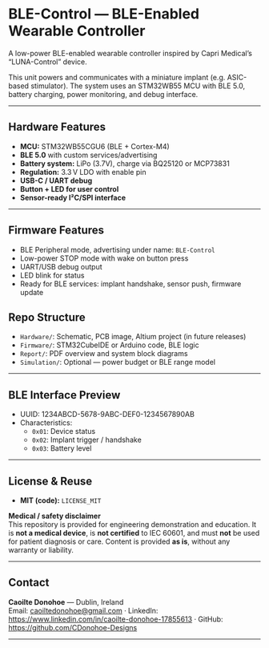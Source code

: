 # BLE-Control — BLE-Enabled Wearable Controller

A low-power BLE-enabled wearable controller inspired by Capri Medical’s “LUNA-Control” device.

This unit powers and communicates with a miniature implant (e.g. ASIC-based stimulator). The system uses an STM32WB55 MCU with BLE 5.0, battery charging, power monitoring, and debug interface.

---

## Hardware Features

- **MCU:** STM32WB55CGU6 (BLE + Cortex-M4)
- **BLE 5.0** with custom services/advertising
- **Battery system:** LiPo (3.7V), charge via BQ25120 or MCP73831
- **Regulation:** 3.3 V LDO with enable pin
- **USB-C / UART debug**
- **Button + LED for user control**
- **Sensor-ready I²C/SPI interface**

---

## Firmware Features

- BLE Peripheral mode, advertising under name: `BLE-Control`
- Low-power STOP mode with wake on button press
- UART/USB debug output
- LED blink for status
- Ready for BLE services: implant handshake, sensor push, firmware update

## Repo Structure

- `Hardware/`: Schematic, PCB image, Altium project (in future releases)
- `Firmware/`: STM32CubeIDE or Arduino code, BLE logic
- `Report/`: PDF overview and system block diagrams
- `Simulation/`: Optional — power budget or BLE range model

---

## BLE Interface Preview

- UUID: 1234ABCD-5678-9ABC-DEF0-1234567890AB
- Characteristics:
  - `0x01`: Device status
  - `0x02`: Implant trigger / handshake
  - `0x03`: Battery level
---
## License & Reuse
- **MIT (code):** `LICENSE_MIT`

**Medical / safety disclaimer**  
This repository is provided for engineering demonstration and education. It is **not a medical device**, is **not certified** to IEC 60601, and must **not** be used for patient diagnosis or care. Content is provided **as is**, without any warranty or liability.

---
## Contact
**Caoilte Donohoe** — Dublin, Ireland  
Email: caoiltedonohoe@gmail.com · LinkedIn: https://www.linkedin.com/in/caoilte-donohoe-17855613 · GitHub: https://github.com/CDonohoe-Designs

---
